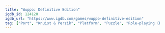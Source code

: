 ```yaml
---
title: "Wuppo: Definitive Edition"
igdb_id: 124120
igdb_url: "https://www.igdb.com/games/wuppo-definitive-edition"
tag: ["Port", "Knuist & Perzik", "Platform", "Puzzle", "Role-playing (RPG)", "Adventure", "Indie", "Single player", "Multiplayer", "Co-operative", "Side view", "Action", "Fantasy"]
---
```

